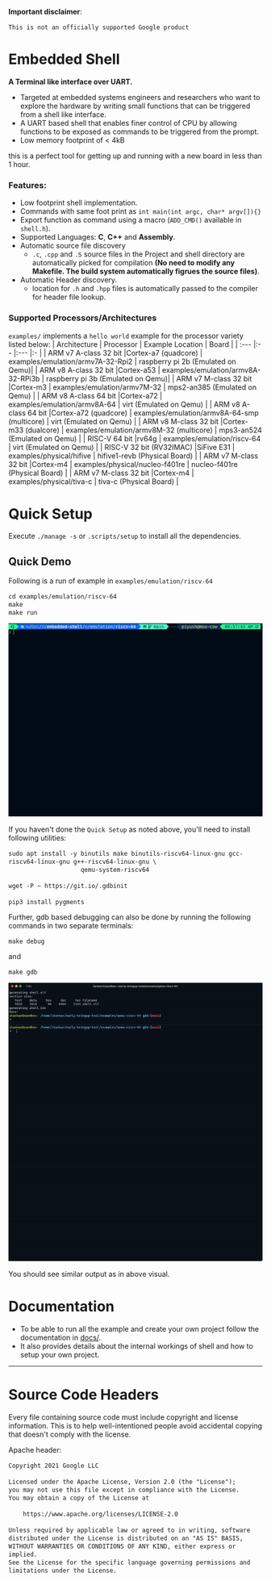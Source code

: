 **Important disclaimer**:

    This is not an officially supported Google product

# Embedded Shell

**A Terminal like interface over UART.**

- Targeted at embedded systems engineers and researchers who want to explore the hardware by writing small functions that can be triggered from a shell like interface.
- A UART based shell that enables finer control of CPU by allowing functions to be exposed as commands to be triggered from the prompt.
- Low memory footprint of < 4kB

this is a perfect tool for getting up and running with a new board in less than 1 hour.

### Features:
- Low footprint shell implementation.
- Commands with same foot print as `int main(int argc, char* argv[]){}`
- Export function as command using a macro (`ADD_CMD()` available in `shell.h`).
- Supported Languages: **C**, **C++** and **Assembly**.
- Automatic source file discovery
    - `.c`, `.cpp` and `.S` source files in the Project and shell directory are automatically picked for compilation **(No need to modify any Makefile. The build system automatically figrues the source files)**.
- Automatic Header discovery.
    - location for `.h` and `.hpp` files is automatically passed to the compiler for header file lookup.

### Supported Processors/Architectures
`examples/` implements a `hello world` example for the processor variety listed below:
| Architecture             | Processor            | Example Location                             | Board                             |
| :---                     |:--                   |:---                                          |:-                                 |
| ARM v7 A-class 32 bit    |Cortex-a7 (quadcore)  | examples/emulation/armv7A-32-Rpi2            | raspberry pi 2b (Emulated on Qemu)|
| ARM v8 A-class 32 bit    |Cortex-a53            | examples/emulation/armv8A-32-RPi3b           | raspberry pi 3b (Emulated on Qemu)|
| ARM v7 M-class 32 bit    |Cortex-m3             | examples/emulation/armv7M-32                 | mps2-an385 (Emulated on Qemu)     |
| ARM v8 A-class 64 bit    |Cortex-a72            | examples/emulation/armv8A-64                 | virt (Emulated on Qemu)           |
| ARM v8 A-class 64 bit    |Cortex-a72 (quadcore) | examples/emulation/armv8A-64-smp (multicore) | virt (Emulated on Qemu)           |
| ARM v8 M-class 32 bit    |Cortex-m33 (dualcore) | examples/emulation/armv8M-32 (multicore)     | mps3-an524 (Emulated on Qemu)     |
| RISC-V 64 bit            |rv64g                 | examples/emulation/riscv-64                  | virt (Emulated on Qemu)           |
| RISC-V 32 bit (RV32IMAC) |SiFive E31            | examples/physical/hifive                     | hifive1-revb (Physical Board)     |
| ARM v7 M-class 32 bit    |Cortex-m4             | examples/physical/nucleo-f401re              | nucleo-f401re (Physical Board)    |
| ARM v7 M-class 32 bit    |Cortex-m4             | examples/physical/tiva-c                     | tiva-c (Physical Board)           |

# Quick Setup

Execute `./manage -s` or `.scripts/setup` to install all the dependencies.

## Quick Demo

Following is a run of example in `examples/emulation/riscv-64`
```shell
cd examples/emulation/riscv-64
make
make run
```
![Qemu Demo](docs/images/demo.gif)

If you haven't done the `Quick Setup` as noted above, you'll need to install following utilities:

```
sudo apt install -y binutils make binutils-riscv64-linux-gnu gcc-riscv64-linux-gnu g++-riscv64-linux-gnu \
                    qemu-system-riscv64

wget -P ~ https://git.io/.gdbinit

pip3 install pygments
```

Further, gdb based debugging can also be done by running the following commands in two separate terminals:
```
make debug
```
and
```
make gdb
```
![Qemu Debug](docs/images/debug.gif)

You should see similar output as in above visual.

# Documentation

- To be able to run all the example and create your own project follow the documentation in [docs/](docs/index.md#table-of-contents).
- It also provides details about the internal workings of shell and how to setup your own project.

<hr>

# Source Code Headers

Every file containing source code must include copyright and license
information. This is to help well-intentioned people avoid accidental copying that
doesn't comply with the license.

Apache header:

    Copyright 2021 Google LLC

    Licensed under the Apache License, Version 2.0 (the "License");
    you may not use this file except in compliance with the License.
    You may obtain a copy of the License at

        https://www.apache.org/licenses/LICENSE-2.0

    Unless required by applicable law or agreed to in writing, software
    distributed under the License is distributed on an "AS IS" BASIS,
    WITHOUT WARRANTIES OR CONDITIONS OF ANY KIND, either express or implied.
    See the License for the specific language governing permissions and
    limitations under the License.
